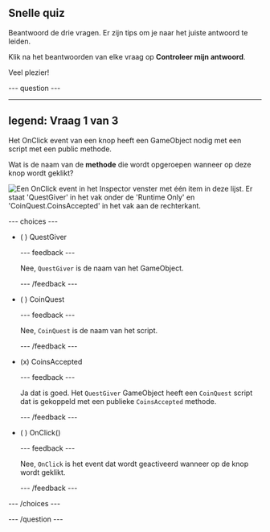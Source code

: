 ## Snelle quiz

Beantwoord de drie vragen. Er zijn tips om je naar het juiste antwoord te leiden.

Klik na het beantwoorden van elke vraag op **Controleer mijn antwoord**.

Veel plezier!

--- question ---

---
legend: Vraag 1 van 3
---

Het OnClick event van een knop heeft een GameObject nodig met een script met een public methode.

Wat is de naam van de **methode** die wordt opgeroepen wanneer op deze knop wordt geklikt?

![Een OnClick event in het Inspector venster met één item in deze lijst. Er staat 'QuestGiver' in het vak onder de 'Runtime Only' en 'CoinQuest.CoinsAccepted' in het vak aan de rechterkant.](images/quiz-question.png)

--- choices ---

- ( ) QuestGiver

  --- feedback ---

  Nee, `QuestGiver` is de naam van het GameObject.

  --- /feedback ---

- ( ) CoinQuest

  --- feedback ---

  Nee, `CoinQuest` is de naam van het script.

  --- /feedback ---

- (x) CoinsAccepted

  --- feedback ---

  Ja dat is goed. Het `QuestGiver` GameObject heeft een `CoinQuest` script dat is gekoppeld met een publieke `CoinsAccepted` methode.

  --- /feedback ---

- ( ) OnClick()

  --- feedback ---

  Nee, `OnClick` is het event dat wordt geactiveerd wanneer op de knop wordt geklikt.

  --- /feedback ---

--- /choices ---

--- /question ---

